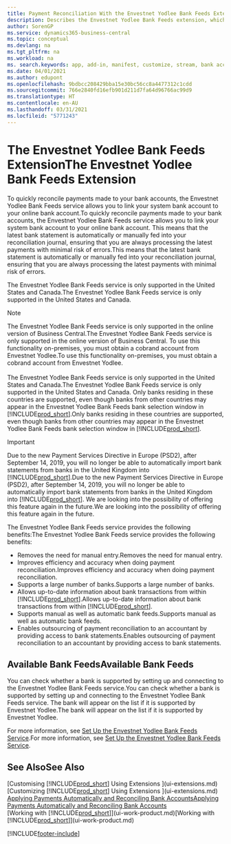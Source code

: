 ```yaml
---
title: Payment Reconciliation With the Envestnet Yodlee Bank Feeds Extension
description: Describes the Envestnet Yodlee Bank Feeds extension, which links to bank accounts so you can and quickly reconcile payments.
author: SorenGP
ms.service: dynamics365-business-central
ms.topic: conceptual
ms.devlang: na
ms.tgt_pltfrm: na
ms.workload: na
ms. search.keywords: app, add-in, manifest, customize, stream, bank account link
ms.date: 04/01/2021
ms.author: edupont
ms.openlocfilehash: 9bdbcc208429bba15e30bc56cc8a4477312c1cdd
ms.sourcegitcommit: 766e2840fd16efb901d211d7fa64d96766ac99d9
ms.translationtype: HT
ms.contentlocale: en-AU
ms.lasthandoff: 03/31/2021
ms.locfileid: "5771243"
---
```

# <a name="the-envestnet-yodlee-bank-feeds-extension"></a><span data-ttu-id="9ce45-103">The Envestnet Yodlee Bank Feeds Extension</span><span class="sxs-lookup"><span data-stu-id="9ce45-103">The Envestnet Yodlee Bank Feeds Extension</span></span>

<span data-ttu-id="9ce45-104">To quickly reconcile payments made to your bank accounts, the Envestnet Yodlee Bank Feeds service allows you to link your system bank account to your online bank account.</span><span class="sxs-lookup"><span data-stu-id="9ce45-104">To quickly reconcile payments made to your bank accounts, the Envestnet Yodlee Bank Feeds service allows you to link your system bank account to your online bank account.</span></span> <span data-ttu-id="9ce45-105">This means that the latest bank statement is automatically or manually fed into your reconciliation journal, ensuring that you are always processing the latest payments with minimal risk of errors.</span><span class="sxs-lookup"><span data-stu-id="9ce45-105">This means that the latest bank statement is automatically or manually fed into your reconciliation journal, ensuring that you are always processing the latest payments with minimal risk of errors.</span></span>

<span data-ttu-id="9ce45-106">The Envestnet Yodlee Bank Feeds service is only supported in the United States and Canada.</span><span class="sxs-lookup"><span data-stu-id="9ce45-106">The Envestnet Yodlee Bank Feeds service is only supported in the United States and Canada.</span></span>

> [!NOTE]
> <span data-ttu-id="9ce45-107">The Envestnet Yodlee Bank Feeds service is only supported in the online version of Business Central.</span><span class="sxs-lookup"><span data-stu-id="9ce45-107">The Envestnet Yodlee Bank Feeds service is only supported in the online version of Business Central.</span></span> <span data-ttu-id="9ce45-108">To use this functionality on-premises, you must obtain a cobrand account from Envestnet Yodlee.</span><span class="sxs-lookup"><span data-stu-id="9ce45-108">To use this functionality on-premises, you must obtain a cobrand account from Envestnet Yodlee.</span></span><br /><br />
> <span data-ttu-id="9ce45-109">The Envestnet Yodlee Bank Feeds service is only supported in the United States and Canada.</span><span class="sxs-lookup"><span data-stu-id="9ce45-109">The Envestnet Yodlee Bank Feeds service is only supported in the United States and Canada.</span></span>
> <span data-ttu-id="9ce45-110">Only banks residing in these countries are supported, even though banks from other countries may appear in the Envestnet Yodlee Bank Feeds bank selection window in [!INCLUDE[prod_short](includes/prod_short.md)].</span><span class="sxs-lookup"><span data-stu-id="9ce45-110">Only banks residing in these countries are supported, even though banks from other countries may appear in the Envestnet Yodlee Bank Feeds bank selection window in [!INCLUDE[prod_short](includes/prod_short.md)].</span></span>

> [!IMPORTANT]
> <span data-ttu-id="9ce45-111">Due to the new Payment Services Directive in Europe (PSD2), after September 14, 2019, you will no longer be able to automatically import bank statements from banks in the United Kingdom into [!INCLUDE[prod_short](includes/prod_short.md)].</span><span class="sxs-lookup"><span data-stu-id="9ce45-111">Due to the new Payment Services Directive in Europe (PSD2), after September 14, 2019, you will no longer be able to automatically import bank statements from banks in the United Kingdom into [!INCLUDE[prod_short](includes/prod_short.md)].</span></span> <span data-ttu-id="9ce45-112">We are looking into the possibility of offering this feature again in the future.</span><span class="sxs-lookup"><span data-stu-id="9ce45-112">We are looking into the possibility of offering this feature again in the future.</span></span>

<span data-ttu-id="9ce45-113">The Envestnet Yodlee Bank Feeds service provides the following benefits:</span><span class="sxs-lookup"><span data-stu-id="9ce45-113">The Envestnet Yodlee Bank Feeds service provides the following benefits:</span></span>

* <span data-ttu-id="9ce45-114">Removes the need for manual entry.</span><span class="sxs-lookup"><span data-stu-id="9ce45-114">Removes the need for manual entry.</span></span>
* <span data-ttu-id="9ce45-115">Improves efficiency and accuracy when doing payment reconciliation.</span><span class="sxs-lookup"><span data-stu-id="9ce45-115">Improves efficiency and accuracy when doing payment reconciliation.</span></span>
* <span data-ttu-id="9ce45-116">Supports a large number of banks.</span><span class="sxs-lookup"><span data-stu-id="9ce45-116">Supports a large number of banks.</span></span>
* <span data-ttu-id="9ce45-117">Allows up-to-date information about bank transactions from within [!INCLUDE[prod_short](includes/prod_short.md)].</span><span class="sxs-lookup"><span data-stu-id="9ce45-117">Allows up-to-date information about bank transactions from within [!INCLUDE[prod_short](includes/prod_short.md)].</span></span>
* <span data-ttu-id="9ce45-118">Supports manual as well as automatic bank feeds.</span><span class="sxs-lookup"><span data-stu-id="9ce45-118">Supports manual as well as automatic bank feeds.</span></span>
* <span data-ttu-id="9ce45-119">Enables outsourcing of payment reconciliation to an accountant by providing access to bank statements.</span><span class="sxs-lookup"><span data-stu-id="9ce45-119">Enables outsourcing of payment reconciliation to an accountant by providing access to bank statements.</span></span>

## <a name="available-bank-feeds"></a><span data-ttu-id="9ce45-120">Available Bank Feeds</span><span class="sxs-lookup"><span data-stu-id="9ce45-120">Available Bank Feeds</span></span>
<span data-ttu-id="9ce45-121">You can check whether a bank is supported by setting up and connecting to the Envestnet Yodlee Bank Feeds service.</span><span class="sxs-lookup"><span data-stu-id="9ce45-121">You can check whether a bank is supported by setting up and connecting to the Envestnet Yodlee Bank Feeds service.</span></span> <span data-ttu-id="9ce45-122">The bank will appear on the list if it is supported by Envestnet Yodlee.</span><span class="sxs-lookup"><span data-stu-id="9ce45-122">The bank will appear on the list if it is supported by Envestnet Yodlee.</span></span>

<span data-ttu-id="9ce45-123">For more information, see [Set Up the Envestnet Yodlee Bank Feeds Service](bank-how-setup-bank-statement-service.md).</span><span class="sxs-lookup"><span data-stu-id="9ce45-123">For more information, see [Set Up the Envestnet Yodlee Bank Feeds Service](bank-how-setup-bank-statement-service.md).</span></span>

## <a name="see-also"></a><span data-ttu-id="9ce45-124">See Also</span><span class="sxs-lookup"><span data-stu-id="9ce45-124">See Also</span></span>
<span data-ttu-id="9ce45-125">[Customising [!INCLUDE[prod_short](includes/prod_short.md)] Using Extensions ](ui-extensions.md)  </span><span class="sxs-lookup"><span data-stu-id="9ce45-125">[Customizing [!INCLUDE[prod_short](includes/prod_short.md)] Using Extensions ](ui-extensions.md)  </span></span>  
[<span data-ttu-id="9ce45-126">Applying Payments Automatically and Reconciling Bank Accounts</span><span class="sxs-lookup"><span data-stu-id="9ce45-126">Applying Payments Automatically and Reconciling Bank Accounts</span></span>](receivables-apply-payments-auto-reconcile-bank-accounts.md)  
<span data-ttu-id="9ce45-127">[Working with [!INCLUDE[prod_short](includes/prod_short.md)]](ui-work-product.md)</span><span class="sxs-lookup"><span data-stu-id="9ce45-127">[Working with [!INCLUDE[prod_short](includes/prod_short.md)]](ui-work-product.md)</span></span>


[!INCLUDE[footer-include](includes/footer-banner.md)]